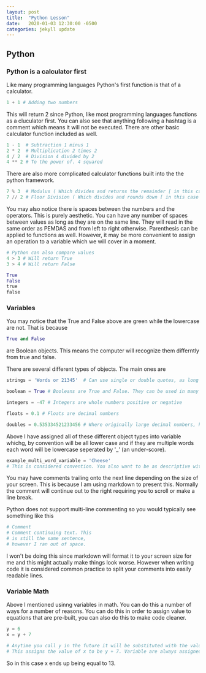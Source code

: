 ```yaml
---
layout: post
title:  "Python Lesson"
date:   2020-01-03 12:30:00 -0500
categories: jekyll update
---
```



## Python 
### Python is a calculator first

Like many programming languages Python's first function is that of a calculator. 

```Python
1 + 1 # Adding two numbers

```

This will return 2 since Python, like most programming languages functions as a cluculator first. You can also see that anything following a hashtag is a comment which means it will not be executed. There are other basic calculator function included as well.


```Python
1 - 1  # Subtraction 1 minus 1
2 * 2  # Multiplication 2 times 2
4 / 2  # Division 4 divided by 2
4 ** 2 # To the power of. 4 squared

```

There are also more complicated calculator functions built into the the python framework.

```Python
7 % 3  # Modulus ( Which divides and returns the remainder [ in this case 1 ] ) 
7 // 2 # Floor Division ( Which divides and rounds down [ in this case 3 ] )

```

You may also notice there is spaces between the numbers and the operators. This is purely aesthetic. You can have any number of spaces between values as long as they are on the same line. They will read in the same order as PEMDAS and from left to right otherwise. Parenthesis can be applied to functions as well. However, it may be more convenient to assign an operation to a variable which we will cover in a moment.


```Python
# Python can also compare values
4 > 3 # Will return True
3 > 4 # Will return False

True
False
true
false

```


### Variables

You may notice that the True and False above are green while the lowercase are not. That is because 

```Python
True and False
```
are Boolean objects. This means the computer will recognize them differntly from true and false. 

There are several different types of objects. The main ones are 

```Python
strings = 'Words or 21345'  # Can use single or double quotes, as long as they match. These can include words or numbers however even a string is all numbers it cannot be used in math functions until it has been converted to an integer, float, or double

boolean = True # Booleans are True and False. They can be used in many ways but are essentially represent by 1 for True and 0 for False 

integers = -47 # Integers are whole numbers positive or negative

floats = 0.1 # Floats are decimal numbers 

doubles = 0.535334521233456 # Where originally large decimal numbers, however, they are interchangeable with floats in python. You will really only see them in numpy and even then will likely not use them.

```

Above I have assigned all of these different object types into variable whichg, by convention will be all lower case and if they are multiple words each word will be lowercase seperated by '_' (an under-score). 

```Python
example_multi_word_variable = 'Cheese'
# This is considered convention. You also want to be as descriptive with your variable names as you can be without making your code appear cluttered.
```


You may have comments trailing onto the next line depending on the size of your screen. This is because I am using markdown to present this. Normally the comment will continue out to the right requiring you to scroll or make a line break.

Python does not support multi-line commenting so you would typically see something like this

```Python
# Comment
# Comment continuing text. This
# is still the same sentence, 
# however I ran out of space.

```

I won't be doing this since markdown will format it to your screen size for me and this might actually make things look worse. However when writing code it is considered common practice to split your comments into easily readable lines.


### Variable Math

Above I mentioned usinng variables in math. You can do this a number of ways for a number of reasons. You can do this in order to assign value to equations that are pre-built, you can also do this to make code cleaner.


```Python
y = 6
x = y + 7

# Anytime you call y in the future it will be substituted with the value 6
# This assigns the value of x to be y + 7. Variable are always assigned on the left. This makes it easier to find defined variables later on. 


```

So in this case x ends up being equal to 13. 

```Python


```
